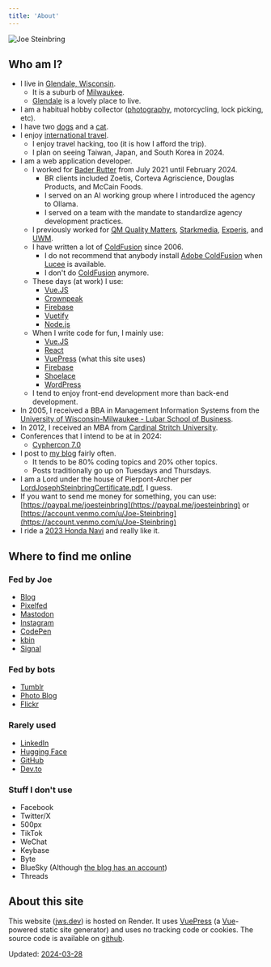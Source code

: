 ```yaml
---
title: 'About'
---
```


<link rel="manifest" href="manifest.json">
<link rel="webmention" href="https://webmention.io/jws.dev/webmention" />
<link rel="pingback" href="https://webmention.io/jws.dev/xmlrpc" />

![Joe Steinbring](logo.png)

## Who am I?

* I live in [Glendale, Wisconsin](http://www.glendale-wi.org/).
	* It is a suburb of [Milwaukee](https://city.milwaukee.gov/).
	* [Glendale](https://en.wikipedia.org/wiki/Glendale,_Wisconsin) is a lovely place to live.
* I am a habitual hobby collector ([photography](https://pixelfed.social/steinbring), motorcycling, lock picking, etc).
* I have two [dogs](https://jws.news/tag/dogs/) and a [cat](https://jws.news/tag/cat/).
* I enjoy [international travel](TravelGoals.html).
	* I enjoy travel hacking, too (it is how I afford the trip).
	* I plan on seeing Taiwan, Japan, and South Korea in 2024.
* I am a web application developer.
	* I worked for [Bader Rutter](https://baderrutter.com/) from July 2021 until February 2024.
		* BR clients included Zoetis, Corteva Agriscience, Douglas Products, and McCain Foods.
		* I served on an AI working group where I introduced the agency to Ollama.
		* I served on a team with the mandate to standardize agency development practices.
	* I previously worked for [QM Quality Matters](https://www.qualitymatters.org/), [Starkmedia](https://www.starkmedia.com/), [Experis](http://www.experis.com/), and [UWM](https://uwm.edu).
	* I have written a lot of [ColdFusion](https://en.wikipedia.org/wiki/ColdFusion_Markup_Language) since 2006.
		* I do not recommend that anybody install [Adobe ColdFusion](https://www.adobe.com/products/coldfusion-family.html) when [Lucee](https://lucee.org/) is available.
		* I don't do [ColdFusion](https://cfdocs.org/) anymore.
	* These days (at work) I use:
		* [Vue.JS](https://jws.news/tag/vue-js/)
		* [Crownpeak](https://www.crownpeak.com/)
		* [Firebase](https://jws.news/tag/firebase/)
		* [Vuetify](https://vuetifyjs.com/en/)
		* [Node.js](https://jws.news/tag/node-js/)
	* When I write code for fun, I mainly use:
		* [Vue.JS](https://jws.news/tag/vue-js/)
		* [React](https://jws.news/tag/react/)
		* [VuePress](https://jws.news/tag/vuepress/) (what this site uses)
  		* [Firebase](https://jws.news/tag/firebase/)
  		* [Shoelace](https://jws.news/tag/web-awesome/)
		* [WordPress](https://jws.news/tag/wordpress/)
	* I tend to enjoy front-end development more than back-end development.
* In 2005, I received a BBA in Management Information Systems from the [University of Wisconsin-Milwaukee - Lubar School of Business](https://uwm.edu/business/).
* In 2012, I received an MBA from [Cardinal Stritch University](https://stritch.edu/).
* Conferences that I intend to be at in 2024:
	* [Cyphercon 7.0](https://cyphercon.com/)
* I post to [my blog](https://jws.news/) fairly often.
	* It tends to be 80% coding topics and 20% other topics.
	* Posts traditionally go up on Tuesdays and Thursdays.
* I am a Lord under the house of Pierpont-Archer per [LordJosephSteinbringCertificate.pdf](/pdf/LordJosephSteinbringCertificate.pdf), I guess.
* If you want to send me money for something, you can use: [https://paypal.me/joesteinbring](https://paypal.me/joesteinbring) or [https://account.venmo.com/u/Joe-Steinbring](https://account.venmo.com/u/Joe-Steinbring)
* I ride a [2023 Honda Navi](https://powersports.honda.com/motorcycle/minimoto/navi) and really like it.

## Where to find me online

### Fed by Joe

* <a rel="me" href="https://jws.news">Blog</a>
* <a rel="me" href="https://pixelfed.social/i/web/profile/11244">Pixelfed</a>
* <a rel="me" href="https://toot.works/@joe">Mastodon</a>
* <a rel="me" href="https://www.instagram.com/joesteinbring/">Instagram</a>
* <a rel="me" href="https://codepen.io/steinbring">CodePen</a>
* <a rel="me" href="https://kbin.social/u/steinbring">kbin</a>
* <a rel="me" href="https://signal.me/#eu/wYx/v3zx0aPCt1RvLXBtCTcrKGWK0hJiIw2JpsQatK5UCSN9YMpDurXTeZ11atLj">Signal</a>

### Fed by bots

* <a rel="me" href="https://steinbring.jws.app/">Tumblr</a>
* <a rel="me" href="https://photos.jws.app">Photo Blog</a>
* <a rel="me" href="https://www.flickr.com/photos/joesteinbring/">Flickr</a>

### Rarely used

* <a rel="me" href="https://www.linkedin.com/in/steinbring/">LinkedIn</a>
* <a rel="me" href="https://huggingface.co/steinbring">Hugging Face</a>
* <a rel="me" href="https://github.com/steinbring/">GitHub</a>
* <a rel="me" href="https://dev.to/steinbring/">Dev.to</a>

### Stuff I don't use

* Facebook
* Twitter/X
* 500px
* TikTok
* WeChat
* Keybase
* Byte
* BlueSky (Although [the blog has an account](https://bsky.app/profile/jws.news))
* Threads

## About this site

This website ([jws.dev](https://jws.dev)) is hosted on Render. It uses [VuePress](https://vuepress.vuejs.org/) (a [Vue](https://vuejs.org/)-powered static site generator) and uses no tracking code or cookies.  The source code is available on [github](https://github.com/steinbring/jws.dev).

Updated:  [2024-03-28](https://web.archive.org/web/*/https://jws.dev)
